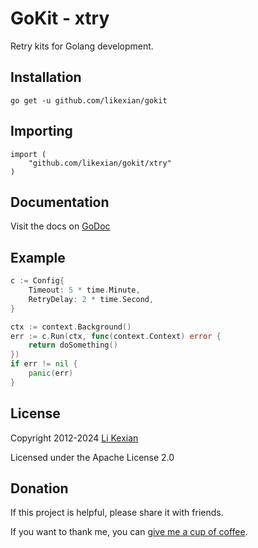 # GoKit - xtry

Retry kits for Golang development.

## Installation

    go get -u github.com/likexian/gokit

## Importing

    import (
        "github.com/likexian/gokit/xtry"
    )

## Documentation

Visit the docs on [GoDoc](https://godoc.org/github.com/likexian/gokit/xtry)

## Example

```go
c := Config{
    Timeout: 5 * time.Minute,
    RetryDelay: 2 * time.Second,
}

ctx := context.Background()
err := c.Run(ctx, func(context.Context) error {
    return doSomething()
})
if err != nil {
    panic(err)
}
```

## License

Copyright 2012-2024 [Li Kexian](https://www.likexian.com/)

Licensed under the Apache License 2.0

## Donation

If this project is helpful, please share it with friends.

If you want to thank me, you can [give me a cup of coffee](https://www.likexian.com/donate/).
